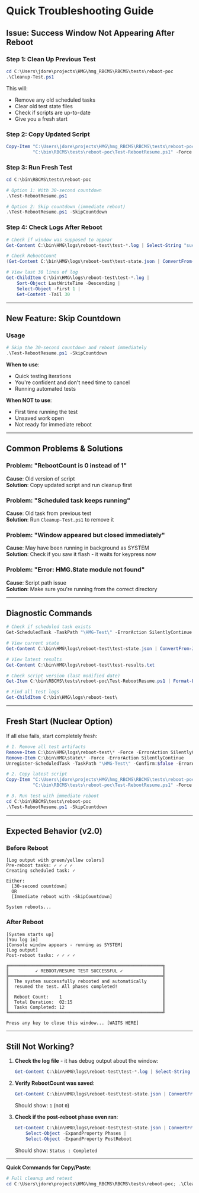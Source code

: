 # Quick Troubleshooting Guide

## Issue: Success Window Not Appearing After Reboot

### Step 1: Clean Up Previous Test
```powershell
cd C:\Users\jdore\projects\HMG\hmg_RBCMS\RBCMS\tests\reboot-poc
.\Cleanup-Test.ps1
```

This will:
- Remove any old scheduled tasks
- Clear old test state files
- Check if scripts are up-to-date
- Give you a fresh start

### Step 2: Copy Updated Script
```powershell
Copy-Item "C:\Users\jdore\projects\HMG\hmg_RBCMS\RBCMS\tests\reboot-poc\Test-RebootResume.ps1" `
          "C:\bin\RBCMS\tests\reboot-poc\Test-RebootResume.ps1" -Force
```

### Step 3: Run Fresh Test
```powershell
cd C:\bin\RBCMS\tests\reboot-poc

# Option 1: With 30-second countdown
.\Test-RebootResume.ps1

# Option 2: Skip countdown (immediate reboot)
.\Test-RebootResume.ps1 -SkipCountdown
```

### Step 4: Check Logs After Reboot
```powershell
# Check if window was supposed to appear
Get-Content C:\bin\HMG\logs\reboot-test\test-*.log | Select-String "success window"

# Check RebootCount
(Get-Content C:\bin\HMG\logs\reboot-test\test-state.json | ConvertFrom-Json).RebootCount

# View last 30 lines of log
Get-ChildItem C:\bin\HMG\logs\reboot-test\test-*.log | 
    Sort-Object LastWriteTime -Descending | 
    Select-Object -First 1 | 
    Get-Content -Tail 30
```

---

## New Feature: Skip Countdown

### Usage
```powershell
# Skip the 30-second countdown and reboot immediately
.\Test-RebootResume.ps1 -SkipCountdown
```

**When to use**:
- Quick testing iterations
- You're confident and don't need time to cancel
- Running automated tests

**When NOT to use**:
- First time running the test
- Unsaved work open
- Not ready for immediate reboot

---

## Common Problems & Solutions

### Problem: "RebootCount is 0 instead of 1"
**Cause**: Old version of script  
**Solution**: Copy updated script and run cleanup first

### Problem: "Scheduled task keeps running"
**Cause**: Old task from previous test  
**Solution**: Run `Cleanup-Test.ps1` to remove it

### Problem: "Window appeared but closed immediately"
**Cause**: May have been running in background as SYSTEM  
**Solution**: Check if you saw it flash - it waits for keypress now

### Problem: "Error: HMG.State module not found"
**Cause**: Script path issue  
**Solution**: Make sure you're running from the correct directory

---

## Diagnostic Commands

```powershell
# Check if scheduled task exists
Get-ScheduledTask -TaskPath "\HMG-Test\" -ErrorAction SilentlyContinue

# View current state
Get-Content C:\bin\HMG\logs\reboot-test\test-state.json | ConvertFrom-Json | Format-List

# View latest results
Get-Content C:\bin\HMG\logs\reboot-test\test-results.txt

# Check script version (last modified date)
Get-Item C:\bin\RBCMS\tests\reboot-poc\Test-RebootResume.ps1 | Format-List LastWriteTime

# Find all test logs
Get-ChildItem C:\bin\HMG\logs\reboot-test\
```

---

## Fresh Start (Nuclear Option)

If all else fails, start completely fresh:

```powershell
# 1. Remove all test artifacts
Remove-Item C:\bin\HMG\logs\reboot-test\* -Force -ErrorAction SilentlyContinue
Remove-Item C:\bin\HMG\state\* -Force -ErrorAction SilentlyContinue
Unregister-ScheduledTask -TaskPath "\HMG-Test\" -Confirm:$false -ErrorAction SilentlyContinue

# 2. Copy latest script
Copy-Item "C:\Users\jdore\projects\HMG\hmg_RBCMS\RBCMS\tests\reboot-poc\Test-RebootResume.ps1" `
          "C:\bin\RBCMS\tests\reboot-poc\Test-RebootResume.ps1" -Force

# 3. Run test with immediate reboot
cd C:\bin\RBCMS\tests\reboot-poc
.\Test-RebootResume.ps1 -SkipCountdown
```

---

## Expected Behavior (v2.0)

### Before Reboot
```
[Log output with green/yellow colors]
Pre-reboot tasks: ✓ ✓ ✓ ✓
Creating scheduled task: ✓

Either:
  [30-second countdown]
  OR
  [Immediate reboot with -SkipCountdown]
  
System reboots...
```

### After Reboot
```
[System starts up]
[You log in]
[Console window appears - running as SYSTEM]
[Log output]
Post-reboot tasks: ✓ ✓ ✓ ✓

╔══════════════════════════════════════════════════════════╗
║          ✓ REBOOT/RESUME TEST SUCCESSFUL ✓               ║
╠══════════════════════════════════════════════════════════╣
║  The system successfully rebooted and automatically      ║
║  resumed the test. All phases completed!                 ║
║                                                          ║
║  Reboot Count:    1                                      ║
║  Total Duration:  02:15                                  ║
║  Tasks Completed: 12                                     ║
╚══════════════════════════════════════════════════════════╝

Press any key to close this window... [WAITS HERE]
```

---

## Still Not Working?

1. **Check the log file** - it has debug output about the window:
   ```powershell
   Get-Content C:\bin\HMG\logs\reboot-test\test-*.log | Select-String "window"
   ```

2. **Verify RebootCount was saved**:
   ```powershell
   Get-Content C:\bin\HMG\logs\reboot-test\test-state.json | ConvertFrom-Json | Select-Object RebootCount
   ```
   Should show: `1` (not `0`)

3. **Check if the post-reboot phase even ran**:
   ```powershell
   Get-Content C:\bin\HMG\logs\reboot-test\test-state.json | ConvertFrom-Json | 
       Select-Object -ExpandProperty Phases | 
       Select-Object -ExpandProperty PostReboot
   ```
   Should show: `Status : Completed`

---

**Quick Commands for Copy/Paste**:

```powershell
# Full cleanup and retest
cd C:\Users\jdore\projects\HMG\hmg_RBCMS\RBCMS\tests\reboot-poc; .\Cleanup-Test.ps1; Copy-Item Test-RebootResume.ps1 C:\bin\RBCMS\tests\reboot-poc\ -Force; cd C:\bin\RBCMS\tests\reboot-poc; .\Test-RebootResume.ps1 -SkipCountdown
```
